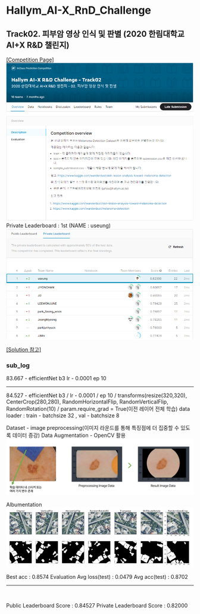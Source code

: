 # Hallym_AI-X_RnD_Challenge
## Track02. 피부암 영상 인식 및 판별 (2020 한림대학교 AI+X R&amp;D 챌린지)


[\[Competition Page\]](https://www.kaggle.com/c/hallym-2020-2-aicomp02)<br>
![img1](./img1.PNG)
<br>
Private Leaderboard : 1st (NAME : useung)
![img2](./img2.PNG)

[\[Solution 참고\]](./solution_track02_report.pdf)<br>

### sub_log
83.667 - efficientNet b3  lr - 0.0001 ep 10

*************************************************************************************************************************
84.527 - efficientNet b3 / lr - 0.0001 / ep 10 / 
transforms(resize(320,320), CenterCrop(280,280), RandomHorizontalFlip, RandomVerticalFlip, RandomRotation(10) /
param.require_grad = True(이전 레이어 전체 학습)
data loader : train - batchsize 32 , val - batchsize 8

Dataset - image preprocessing(이미지 라운드를 통해 특징점에 더 집중할 수 있도록 데이터 증강)
Data Augmentation - OpenCV 활용
![img3](./img3.PNG)<br>

Albumentation
![img4](./img4.PNG)<br>



Best acc : 0.8574
Evaluation
Avg loss(test) : 0.0479
Avg acc(test) : 0.8702

*************************************************************************************************************************
<br>

Public Leaderboard Score : 0.84527
Private Leaderboard Score : 0.82000